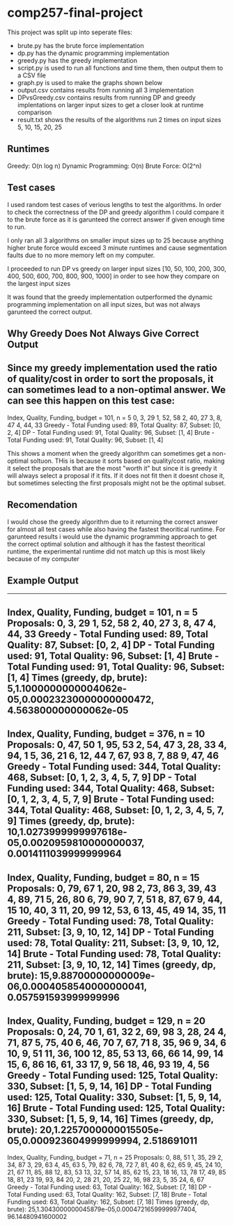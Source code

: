 # comp257-final-project


This project was split up into seperate files:

- brute.py has the brute force implementation 
- dp.py has the dynamic programming implementation
- greedy.py has the greedy implementation 
- script.py is used to run all functions and time them, then output them to a CSV file
- graph.py is used to make the graphs shown below
- output.csv contains results from running all 3 implementation 
- DPvsGreedy.csv contains results from running DP and greedy implentations on larger input sizes to get a closer look at runtime comparison
- result.txt shows the results of the algorithms run 2 times on input sizes 5, 10, 15, 20, 25



## Runtimes

Greedy: O(n log n)
Dynamic Programming: O(n)
Brute Force: O(2^n)

## Test cases
I used random test cases of verious lengths to test the algorithms. In order to check the correctness of the DP and greedy algorithm I could compare it to the brute force as it is garunteed the correct answer if given enough time to run. 

I only ran all 3 algorithms on smaller imput sizes up to 25 because anything higher brute force would exceed 3 minute runtimes and cause segmentation faults due to no more memory left on my computer. 

I proceeded to run DP vs greedy on larger input sizes [10, 50, 100, 200, 300, 400, 500, 600, 700, 800, 900, 1000] in order to see how they compare on the largest input sizes

It was found that the greedy implementation outperformed the dynamic programming implementation on all input sizes, but was not always garunteed the correct output.

## Why Greedy Does Not Always Give Correct Output
Since my greedy implementation used the ratio of quality/cost in order to sort the proposals, it can sometimes lead to a non-optimal answer. We can see this happen on this test case:
-----------------------
Index, Quality, Funding, budget = 101, n = 5
0, 3, 29
1, 52, 58
2, 40, 27
3, 8, 47
4, 44, 33
Greedy - Total Funding used: 89, Total Quality: 87, Subset: [0, 2, 4]
DP - Total Funding used: 91, Total Quality: 96, Subset: [1, 4]
Brute - Total Funding used: 91, Total Quality: 96, Subset: [1, 4]

This shows a moment when the greedy algorithm can sometimes get a non-optimal soltuon. THis is because it sorts based on quality/cost ratio, making it select the proposals that are the most "worth it" but since it is greedy it will always select a proposal if it fits. If it does not fit then it doesnt chose it, but sometimes selecting the first proposals might not be the optimal subset.


## Recomendation
I would chose the greedy algorithm due to it returning the correct answer for almost all test cases while also having the fastest theoritical runtime. For garunteed results i would use the dynamic programming approach to get the correct optimal solution and although it has the fastest theoritical runtime, the experimental runtime did not match up this is most likely because of my computer


## Example Output
-----------------------
Index, Quality, Funding, budget = 101, n = 5
Proposals:
0, 3, 29
1, 52, 58
2, 40, 27
3, 8, 47
4, 44, 33
Greedy - Total Funding used: 89, Total Quality: 87, Subset: [0, 2, 4]
DP - Total Funding used: 91, Total Quality: 96, Subset: [1, 4]
Brute - Total Funding used: 91, Total Quality: 96, Subset: [1, 4]
Times (greedy, dp, brute):
5,1.1000000000004062e-05,0.00023230000000000472, 4.563800000000062e-05
-----------------------
Index, Quality, Funding, budget = 376, n = 10
Proposals:
0, 47, 50
1, 95, 53
2, 54, 47
3, 28, 33
4, 94, 1
5, 36, 21
6, 12, 44
7, 67, 93
8, 7, 88
9, 47, 46
Greedy - Total Funding used: 344, Total Quality: 468, Subset: [0, 1, 2, 3, 4, 5, 7, 9]
DP - Total Funding used: 344, Total Quality: 468, Subset: [0, 1, 2, 3, 4, 5, 7, 9]
Brute - Total Funding used: 344, Total Quality: 468, Subset: [0, 1, 2, 3, 4, 5, 7, 9]
Times (greedy, dp, brute):
10,1.0273999999997618e-05,0.0020959810000000037, 0.0014111039999999964
-----------------------
Index, Quality, Funding, budget = 80, n = 15
Proposals:
0, 79, 67
1, 20, 98
2, 73, 86
3, 39, 43
4, 89, 71
5, 26, 80
6, 79, 90
7, 7, 51
8, 87, 67
9, 44, 15
10, 40, 3
11, 20, 99
12, 53, 6
13, 45, 49
14, 35, 11
Greedy - Total Funding used: 78, Total Quality: 211, Subset: [3, 9, 10, 12, 14]
DP - Total Funding used: 78, Total Quality: 211, Subset: [3, 9, 10, 12, 14]
Brute - Total Funding used: 78, Total Quality: 211, Subset: [3, 9, 10, 12, 14]
Times (greedy, dp, brute):
15,9.88700000000009e-06,0.0004058540000000041, 0.057591593999999996
-----------------------
Index, Quality, Funding, budget = 129, n = 20
Proposals:
0, 24, 70
1, 61, 32
2, 69, 98
3, 28, 24
4, 71, 87
5, 75, 40
6, 46, 70
7, 67, 71
8, 35, 96
9, 34, 6
10, 9, 51
11, 36, 100
12, 85, 53
13, 66, 66
14, 99, 14
15, 6, 86
16, 61, 33
17, 9, 56
18, 46, 93
19, 4, 56
Greedy - Total Funding used: 125, Total Quality: 330, Subset: [1, 5, 9, 14, 16]
DP - Total Funding used: 125, Total Quality: 330, Subset: [1, 5, 9, 14, 16]
Brute - Total Funding used: 125, Total Quality: 330, Subset: [1, 5, 9, 14, 16]
Times (greedy, dp, brute):
20,1.2257000000015505e-05,0.000923604999999994, 2.518691011
-----------------------
Index, Quality, Funding, budget = 71, n = 25
Proposals:
0, 88, 51
1, 35, 29
2, 34, 87
3, 29, 63
4, 45, 63
5, 79, 82
6, 78, 72
7, 81, 40
8, 62, 65
9, 45, 24
10, 21, 67
11, 85, 88
12, 83, 53
13, 32, 57
14, 85, 62
15, 23, 18
16, 13, 78
17, 49, 85
18, 81, 23
19, 93, 84
20, 2, 28
21, 20, 25
22, 16, 98
23, 5, 35
24, 6, 67
Greedy - Total Funding used: 63, Total Quality: 162, Subset: [7, 18]
DP - Total Funding used: 63, Total Quality: 162, Subset: [7, 18]
Brute - Total Funding used: 63, Total Quality: 162, Subset: [7, 18]
Times (greedy, dp, brute):
25,1.3043000000045879e-05,0.00047216599999977404, 96.14480941600002

